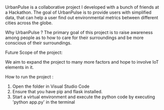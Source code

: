 UrbanPulse is a collaborative project I developed with a bunch of friends at a Hackathon.
The goal of UrbanPulse is to provide users with simplified data, that can help a user find out environmental metrics between different cities across the globe.

Why UrbanPulse ?
The primary goal of this project is to raise awareness among people as to how to care for their surroundings and be more conscious of their surroundings.

Future Scope of the project:

We aim to expand the project to many more factors and hope to involve IoT elements in it.

How to run the project :

1) Open the folder in Visual Studio Code
2) Ensure that you have pip and flask installed.
3) Start a virtual environment and execute the python code by executing 'python app.py' in the terminal
